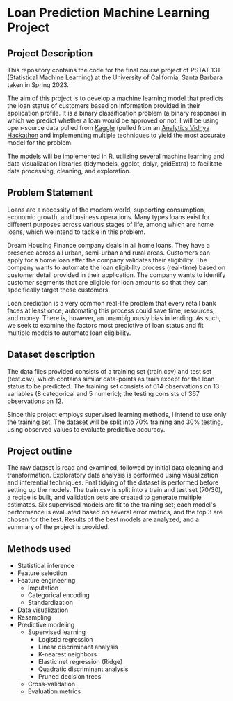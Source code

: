 # Loan Prediction Machine Learning Project

## Project Description 
This repository contains the code for the final course project of PSTAT 131 (Statistical Machine Learning) at the University of California, Santa Barbara taken in Spring 2023. 

The aim of this project is to develop a machine learning model that predicts the loan status of customers based on information provided in their application profile. It is a binary classification problem (a binary response) in which we predict whether a loan would be approved or not. I will be using open-source data pulled from [Kaggle](https://www.kaggle.com/datasets/vikasukani/loan-eligible-dataset) (pulled from an [Analytics Vidhya Hackathon](https://datahack.analyticsvidhya.com/contest/practice-problem-loan-prediction-iii/#ProblemStatement) and implementing multiple techniques to yield the most accurate model for the problem. 

The models will be implemented in R, utilizing several machine learning and data visualization libraries (tidymodels, ggplot, dplyr, gridExtra) to facilitate data processing, cleaning, and exploration.  

## Problem Statement
Loans are a necessity of the modern world, supporting consumption, economic growth, and business operations. Many types loans exist for different purposes across various stages of life, among which are home loans, which we intend to tackle in this problem. 

Dream Housing Finance company deals in all home loans. They have a presence across all urban, semi-urban and rural areas. Customers can apply for a home loan after the company validates their eligibility. The company wants to automate the loan eligibility process (real-time) based on customer detail provided in their application. The company wants to identify customer segments that are eligible for loan amounts so that they can specifically target these customers.

Loan prediction is a very common real-life problem that every retail bank faces at least once; automating this process could save time, resources, and money. There is, however, an unambiguously bias in lending. As such, we seek to examine the factors most predictive of loan status and fit multiple models to automate loan eligibility. 

## Dataset description
The data files provided consists of a training set (train.csv) and test set (test.csv), which contains similar data-points as train except for the loan status to be predicted. The training set consists of 614 observations on 13 variables (8 categorical and 5 numeric); the testing consists of 367 observations on 12. 

Since this project employs supervised learning methods, I intend to use only the training set. The dataset will be split into 70% training and 30% testing, using observed values to evaluate predictive accuracy. 

## Project outline 
The raw dataset is read and examined, followed by initial data cleaning and transformation. Exploratory data analysis is performed using visualization and inferential techniques. Fnal tidying of the dataset is performed before setting up the models. The train.csv is split into a train and test set (70/30), a recipe is built, and validation sets are created to generate multiple estimates. Six supervised models are fit to the training set; each model's performance is evaluated based on several error metrics, and the top 3 are chosen for the test. Results of the best models are analyzed, and a summary of the project is provided. 

## Methods used 
* Statistical inference
* Feature selection 
* Feature engineering 
    * Imputation
    * Categorical encoding 
    * Standardization 
* Data visualization
* Resampling 
* Predictive modeling
    * Supervised learning
        * Logistic regression
        * Linear discriminant analysis
        * K-nearest neighbors
        * Elastic net regression (Ridge) 
        * Quadratic discriminant analysis
        * Pruned decision trees 
    * Cross-validation 
    * Evaluation metrics 
